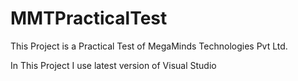 # MMTPracticalTest
This  Project is a Practical Test of MegaMinds Technologies Pvt Ltd.


In This Project I use latest version of Visual Studio
